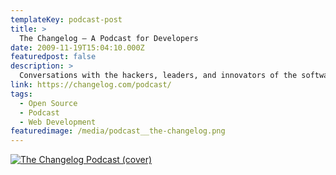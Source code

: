 ```yaml
---
templateKey: podcast-post
title: >
  The Changelog — A Podcast for Developers
date: 2009-11-19T15:04:10.000Z
featuredpost: false
description: >
  Conversations with the hackers, leaders, and innovators of the software world
link: https://changelog.com/podcast/
tags:
  - Open Source
  - Podcast
  - Web Development
featuredimage: /media/podcast__the-changelog.png
---
```


[![The Changelog Podcast (cover)](/media/podcast__the-changelog.png)](https://changelog.com/podcast/ 'Go to The Changelog Podcast website')
